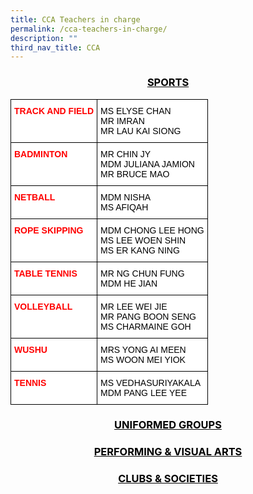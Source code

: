 ```yaml
---
title: CCA Teachers in charge
permalink: /cca-teachers-in-charge/
description: ""
third_nav_title: CCA
---
```

<h3 style="color:black" align="center"><u>SPORTS</u></h3>

<style type="text/css">
.tg  {border-collapse:collapse;border-spacing:0;}
.tg td{border-color:black;border-style:solid;border-width:1px;font-family:Arial, sans-serif;font-size:14px;
  overflow:hidden;padding:10px 5px;word-break:normal;}
.tg th{border-color:black;border-style:solid;border-width:1px;font-family:Arial, sans-serif;font-size:14px;
  font-weight:normal;overflow:hidden;padding:10px 5px;word-break:normal;}
.tg .tg-kwiv{background-color:#FFF;color:#F00;font-weight:bold;text-align:left;vertical-align:top}
.tg .tg-lm9i{background-color:#FFF;color:#808080;text-align:left;vertical-align:top}
</style>
<table class="tg">
<thead>
  <tr>
    <th class="tg-kwiv">TRACK AND FIELD</th>
    <th class="tg-lm9i"><span style="color:#000">MS ELYSE CHAN</span><br><span style="color:#000">MR IMRAN</span><br><span style="color:#000">MR LAU KAI SIONG</span></th>
  </tr>
</thead>
<tbody>
  <tr>
    <td class="tg-kwiv">BADMINTON</td>
    <td class="tg-lm9i"><span style="color:#000">MR CHIN JY</span><br><span style="color:#000">MDM JULIANA JAMION</span><br><span style="color:#000">MR BRUCE MAO</span></td>
  </tr>
  <tr>
    <td class="tg-kwiv">NETBALL</td>
    <td class="tg-lm9i"><span style="color:#000">MDM NISHA</span><br><span style="color:#000">MS AFIQAH</span></td>
  </tr>
  <tr>
    <td class="tg-kwiv">ROPE SKIPPING</td>
    <td class="tg-lm9i"><span style="color:#000">MDM CHONG LEE HONG</span><br><span style="color:#000">MS LEE WOEN SHIN</span><br><span style="color:#000">MS ER KANG NING</span></td>
  </tr>
  <tr>
    <td class="tg-kwiv">TABLE TENNIS</td>
    <td class="tg-lm9i"><span style="color:#000">MR NG CHUN FUNG</span><br><span style="color:#000">MDM HE JIAN</span></td>
  </tr>
  <tr>
    <td class="tg-kwiv">VOLLEYBALL</td>
    <td class="tg-lm9i"><span style="color:#000">MR LEE WEI JIE</span><br><span style="color:#000">MR PANG BOON SENG</span><br><span style="color:#000">MS CHARMAINE GOH</span></td>
  </tr>
  <tr>
    <td class="tg-kwiv">WUSHU</td>
    <td class="tg-lm9i"><span style="color:#000">MRS YONG AI MEEN</span><br><span style="color:#000">MS WOON MEI YIOK</span></td>
  </tr>
  <tr>
    <td class="tg-kwiv">TENNIS</td>
    <td class="tg-lm9i"><span style="color:#000">MS VEDHASURIYAKALA</span><br><span style="color:#000">MDM PANG LEE YEE</span></td>
  </tr>
</tbody>
</table>

<h3 style="color:black" align="center"><u>UNIFORMED GROUPS</u></h3>

<h3 style="color:black" align="center"><u>PERFORMING & VISUAL ARTS</u></h3>

<h3 style="color:black" align="center"><u>CLUBS & SOCIETIES</u></h3>